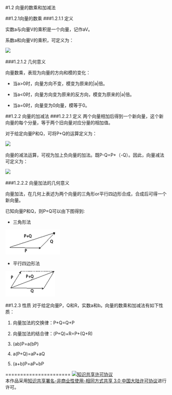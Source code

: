 #1.2 向量的数乘和加减法

##1.2.1向量的数乘
###1.2.1.1 定义

实数a与向量V的乘积是一个向量，记作aV。

系数a和向量V的乘积，可定义为：

<img src="http://latex.codecogs.com/gif.latex? {aV = \left\langle {a{V_1},a{V_2}, \cdots ,a{V_n}} \right\rangle} ">

###1.2.1.2 几何意义

向量数乘，表现为向量的方向和模的变化：

* 当a>0时，向量方向不变，模变为原来的|a|倍。

* 当a<0时，向量方向变为原来的反方向，模变为原来的|a|倍。

* 当a=0时，向量变为0向量，模等于0。

##1.2.2 向量的加减法
###1.2.2.1 定义
两个向量相加后得到一个新向量，这个新向量的每个分量，等于两个旧向量对应分量的相加值。

对于给定向量P和Q，可将P+Q的运算定义为：

<img src="http://latex.codecogs.com/gif.latex? P + Q = \left\langle {{P_1} + {Q_1},{P_2} + {Q_2}, \cdots ,{P_n} + {Q_n}} \right\rangle ">

向量的减法运算，可视为加上负向量的加法。既P-Q=P+（-Q）。因此，向量减法可定义为：

<img src="http://latex.codecogs.com/gif.latex? P - Q = \left\langle {{P_1} - {Q_1},{P_2} - {Q_2}, \cdots ,{P_n} - {Q_n}} \right\rangle ">

###1.2.2.2 向量加法的几何意义

向量加法，在几何上表述为两个向量的三角形or平行四边形合成，合成后可得一个新向量。

已知向量P和Q，则P+Q可以由下图得到:

- 三角形法

![替代文本](_resources/1-2-1.png "1-2-1.png")


- 平行四边形法

![替代文本](_resources/1-2-2.png "1-2-2.png")

##1.2.3 性质
对于给定向量P，Q和R，实数a和b。向量的数乘和加减法有如下性质：

1. 向量加法的交换律：P+Q=Q+P

2. 向量加法的结合律：(P+Q)+R=P+(Q+R)

3. (ab)P=a(bP)

4. a(P+Q)=aP+aQ

5. (a+b)P=aP+bP

======================
<a rel="license" href="http://creativecommons.org/licenses/by-nc-sa/3.0/cn/"><img alt="知识共享许可协议" style="border-width:0" src="https://i.creativecommons.org/l/by-nc-sa/3.0/cn/88x31.png" /></a><br />本作品采用<a rel="license" href="http://creativecommons.org/licenses/by-nc-sa/3.0/cn/">知识共享署名-非商业性使用-相同方式共享 3.0 中国大陆许可协议</a>进行许可。
